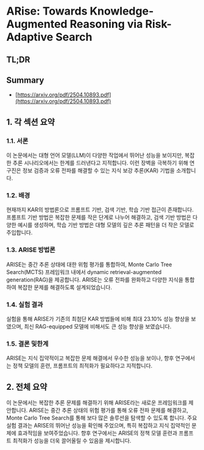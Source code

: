 # ARise: Towards Knowledge-Augmented Reasoning via Risk-Adaptive Search
## TL;DR
## Summary
- [https://arxiv.org/pdf/2504.10893.pdf](https://arxiv.org/pdf/2504.10893.pdf)

## 1. 각 섹션 요약

### 1.1. 서론
이 논문에서는 대형 언어 모델(LLM)이 다양한 작업에서 뛰어난 성능을 보이지만, 복잡한 추론 시나리오에서는 한계를 드러낸다고 지적합니다. 이런 장벽을 극복하기 위해 연구진은 정보 검증과 오류 전파를 해결할 수 있는 지식 보강 추론(KAR) 기법을 소개합니다.

### 1.2. 배경
현재까지 KAR의 방법론으로 프롬프트 기반, 검색 기반, 학습 기반 접근이 존재합니다. 프롬프트 기반 방법은 복잡한 문제를 작은 단계로 나누어 해결하고, 검색 기반 방법은 다양한 예시를 생성하며, 학습 기반 방법은 대형 모델의 깊은 추론 패턴을 더 작은 모델로 주입합니다.

### 1.3. ARISE 방법론
ARISE는 중간 추론 상태에 대한 위험 평가를 통합하여, Monte Carlo Tree Search(MCTS) 프레임워크 내에서 dynamic retrieval-augmented generation(RAG)을 제공합니다. ARISE는 오류 전파를 완화하고 다양한 지식을 통합하여 복잡한 문제를 해결하도록 설계되었습니다.

### 1.4. 실험 결과
실험을 통해 ARISE가 기존의 최첨단 KAR 방법들에 비해 최대 23.10% 성능 향상을 보였으며, 최신 RAG-equipped 모델에 비해서도 큰 성능 향상을 보였습니다.

### 1.5. 결론 및한계
ARISE는 지식 집약적이고 복잡한 문제 해결에서 우수한 성능을 보이나, 향후 연구에서는 정책 모델의 훈련, 프롬프트의 최적화가 필요하다고 지적합니다.

## 2. 전체 요약
이 논문에서는 복잡한 추론 문제를 해결하기 위해 ARISE라는 새로운 프레임워크를 제안합니다. ARISE는 중간 추론 상태의 위험 평가를 통해 오류 전파 문제를 해결하고, Monte Carlo Tree Search를 통해 보다 많은 솔루션을 탐색할 수 있도록 합니다. 주요 실험 결과는 ARISE의 뛰어난 성능을 확인해 주었으며, 특히 복잡하고 지식 집약적인 문제에 효과적임을 보여주었습니다. 향후 연구에서는 ARISE의 정책 모델 훈련과 프롬프트 최적화가 성능을 더욱 끌어올릴 수 있음을 제시합니다.